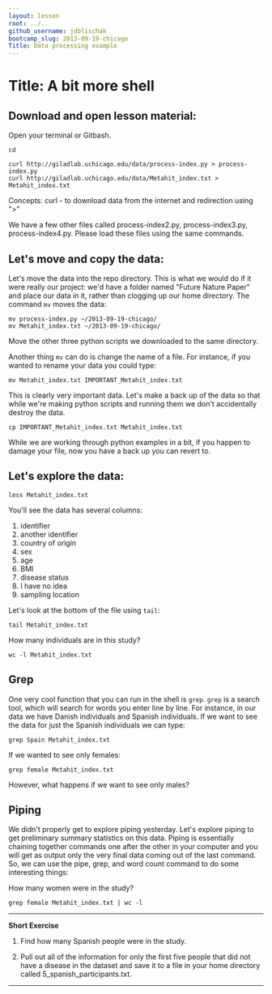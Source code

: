 ```yaml
---
layout: lesson
root: ../..
github_username: jdblischak
bootcamp_slug: 2013-09-19-chicago
Title: Data processing example
---
```


# Title: A bit more shell

## Download and open lesson material:

Open your terminal or Gitbash. 

	cd 
	
	curl http://giladlab.uchicago.edu/data/process-index.py > process-index.py
	curl http://giladlab.uchicago.edu/data/Metahit_index.txt > Metahit_index.txt

Concepts: 	curl - to download data from the internet and redirection using ">"

We have a few other files called process-index2.py, process-index3.py, process-index4.py. Please load these files using the same commands. 

## Let's move and copy the data:
Let's move the data into the repo directory. This is what we would do if it were really our project: we'd have a folder named "Future Nature Paper" and place our data in it, rather than clogging up our home directory. The command `mv` moves the data:

	mv process-index.py ~/2013-09-19-chicago/
	mv Metahit_index.txt ~/2013-09-19-chicago/
	
Move the other three python scripts we downloaded to the same directory.
	
Another thing `mv` can do is change the name of a file. For instance, if you wanted to rename your data you could type:

	mv Metahit_index.txt IMPORTANT_Metahit_index.txt
	
This is clearly very important data. Let's make a back up of the data so that while we're making python scripts and running them we don't accidentally destroy the data.

	cp IMPORTANT_Metahit_index.txt Metahit_index.txt
	
While we are working through python examples in a bit, if you happen to damage your file, now you have a back up you can revert to. 

## Let's explore the data:

	less Metahit_index.txt
		
You'll see the data has several columns: 
1. identifier 
2. another identifier 
3. country of origin
4. sex
5. age
6. BMI
7. disease status
8. I have no idea
9. sampling location

Let's look at the bottom of the file using `tail`:
	
	tail Metahit_index.txt

How many individuals are in this study?

	wc -l Metahit_index.txt

## Grep

One very cool function that you can run in the shell is `grep`. `grep` is a search tool, which will search for words you enter line by line. For instance, in our data we have Danish individuals and Spanish individuals. If we want to see the data for just the Spanish individuals we can type:

	grep Spain Metahit_index.txt
	
If we wanted to see only females:

	grep female Metahit_index.txt
	
However, what happens if we want to see only males?

	
## Piping

We didn't properly get to explore piping yesterday. Let's explore piping to get preliminary summary statistics on this data. Piping is essentially chaining together commands one after the other in your computer and you will get as output only the very final data coming out of the last command. So, we can use the pipe, grep, and word count command to do some interesting things:

How many women were in the study?

	grep female Metahit_index.txt | wc -l
	
* * * *
**Short Exercise**

	
1. Find how many Spanish people were in the study.

2. Pull out all of the information for only the first five people that did not have a disease in the dataset and save it to a file in your home directory called 5_spanish_participants.txt. 
	

* * * * 
